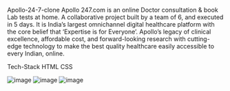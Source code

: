 Apollo-24-7-clone
Apollo 247.com is an online Doctor consultation & book Lab tests at home. A collaborative project built by a team of 6, and executed in 5 days. It is India’s largest omnichannel digital healthcare platform with the core belief that ‘Expertise is for Everyone’. Apollo’s legacy of clinical excellence, affordable cost, and forward-looking research with cutting-edge technology to make the best quality healthcare easily accessible to every Indian, online.

Tech-Stack
HTML
CSS

![image](https://github.com/MDAEJA/Assigment_Apollo_repo/assets/102486446/dbba4c2a-386a-4c26-9656-8478b0984e79)
![image](https://github.com/MDAEJA/Assigment_Apollo_repo/assets/102486446/08afd11a-e0d4-4874-bcde-370a279207a8)
![image](https://github.com/MDAEJA/Assigment_Apollo_repo/assets/102486446/8bb84dab-b5bb-46b0-851d-a0ac17e5b123)
